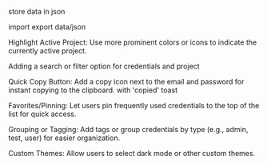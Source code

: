 
store data in json

import export data/json

Highlight Active Project: Use more prominent colors or icons to indicate the currently active project.

Adding a search or filter option for credentials and project

Quick Copy Button: Add a copy icon next to the email and password for instant copying to the clipboard. with 'copied' toast

Favorites/Pinning: Let users pin frequently used credentials to the top of the list for quick access.

Grouping or Tagging: Add tags or group credentials by type (e.g., admin, test, user) for easier organization.

Custom Themes: Allow users to select dark mode or other custom themes.


